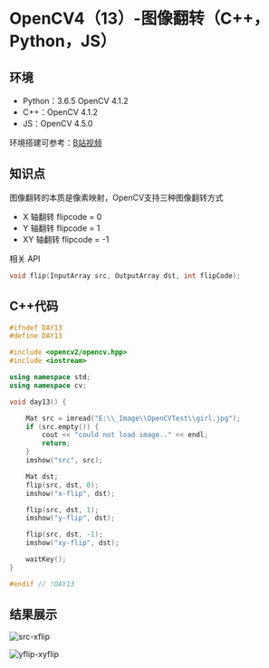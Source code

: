 # OpenCV4（13）-图像翻转（C++，Python，JS）

## 环境
* Python：3.6.5 OpenCV 4.1.2
* C++：OpenCV 4.1.2
* JS：OpenCV 4.5.0

环境搭建可参考：[B站视频](http://space.bilibili.com/365916694/#/)

## 知识点
图像翻转的本质是像素映射，OpenCV支持三种图像翻转方式

- X 轴翻转 flipcode = 0
- Y 轴翻转 flipcode = 1
- XY 轴翻转 flipcode = -1

相关 API

```c++
void flip(InputArray src, OutputArray dst, int flipCode);
```

## C++代码
```c++
#ifndef DAY13
#define DAY13

#include <opencv2/opencv.hpp>
#include <iostream>

using namespace std;
using namespace cv;

void day13() {

	Mat src = imread("E:\\_Image\\OpenCVTest\\girl.jpg");
	if (src.empty()) {
		cout << "could not load image.." << endl;
		return;
	}
	imshow("src", src);

	Mat dst;
	flip(src, dst, 0);
	imshow("x-flip", dst);

	flip(src, dst, 1);
	imshow("y-flip", dst);

	flip(src, dst, -1);
	imshow("xy-flip", dst);

	waitKey();
}

#endif // !DAY13
```

## 结果展示
![src-xflip](https://cdn.jsdelivr.net/gh/ylsislove/image-home/test/20201120002645.png)

![yflip-xyflip](https://cdn.jsdelivr.net/gh/ylsislove/image-home/test/20201120002850.png)